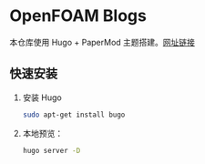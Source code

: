 # OpenFOAM Blogs
本仓库使用 Hugo + PaperMod 主题搭建。[网址链接](https://feifan142.github.io/openfoam-feifan)

## 快速安装
1. 安装 Hugo
   ```bash
   sudo apt-get install bugo
2. 本地预览：
   ```bash
   hugo server -D